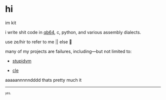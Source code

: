 # hi

im kit

i write shit code in [qb64](https://qb64.org), c, python, and various assembly dialects.

use ze/hir to refer to me || else :gun:

many of my projects are failures, including—but not limited to:

- [stupidvm](https://github.com/aouwt/stupidvm)

- [cle](https://github.com/aouwt/cle)

aaaaannnnndddd thats pretty much it


---


<sup><small>yes.</small></sup>
